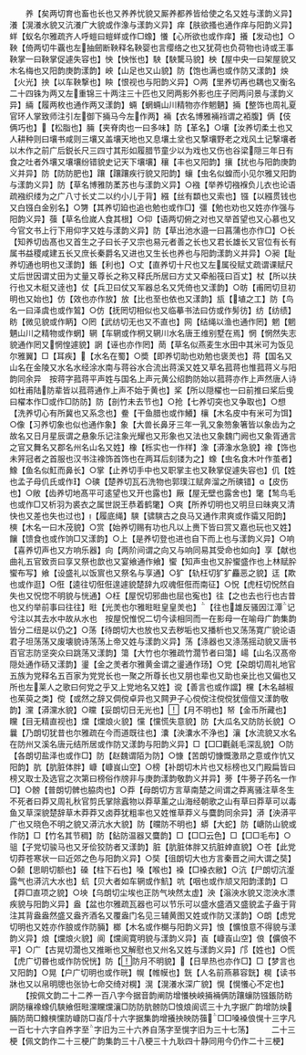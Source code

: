 <!-- { "loadSidebar": true } -->
　　养【矣两切育也畜也长也又养养忧貌又厮养都养皆给使之名又姓与漾韵义异】瀁【滉瀁水貌又沆瀁广大貌或作潒与漾韵义异】痒【肤欲搔也通作痒与阳韵义异】蛘【蚁名尔雅疏齐人呼螘曰螘蛘或作□蟓】懩【心所欲也或作痒】攁【发动也】○鞅【倚两切牛覊也左抽劒断鞅释名鞅婴也言缨络之也又犹荷也负荷物也诗或王事鞅掌一曰鞅掌促遽失容也】怏【怏怅也】駚【駚驡马貌】柍【屋中央一曰架屋貌又木名梅也又阳韵庚韵漾韵】岟【山足也又山貌】防【饱也满也或作防又漾韵】炴【火光】抰【以车鞅撃也】眏【恨视也与阳韵义异】○两【里养切再也耦也又衡名二十四铢为两又左重锦三十两注三十匹也又罔两影外影也庄子罔两问景与漾韵义异】緉【履两枚也通作两又漾韵】蜽【蝄蜽山川精物亦作魍魉】掚【整饰也周礼夏官环人掌致师注引左御下掚马今左作两】裲【衣名博雅裲裆谓之袹腹】俩【伎俩巧也】【松脂也】脼【夹脊肉也一曰多味】防【革名】○壤【汝养切柔土也又人耕种则曰壤书咸则三壤又盖壤天地也又息壤土坌也又撃壤野老之戏风土记撃壤者以木作之前广后鋭长尺三四寸其形如履腊节童少以为戏也又伤也谷梁隠三年日有食之吐者外壤又壤壤纷错貌史记天下壤壤】穰【丰也又阳韵】攘【扰也与阳韵庚韵义并异】防【防防肥也】躟【躟躟疾行貌又阳韵】蠰【虫名似蝗而小见尔雅又阳韵与漾韵义异】防【草名博雅防葇苏也与漾韵义异】○襁【举养切襁褓负儿衣也论语疏襁织缕为之广八寸长丈二以约小儿于背】繦【丝有纇也又索也】镪【以繦贯钱也又白镪白金别名】○勥【其养切廹也追也勉也或作□】彊【勉也劝也又姓亦作强与阳韵义异】蔃【草名俭嵗人食其根】○仰【语两切俯之对也又举首望也又心慕也又今官文书上行下用仰字又姓与漾韵义异】防【草出池水邉一曰菖蒲也亦作□】○长【知养切齿髙也又首生之子曰长子又宗也易元者善之长也又君长雄长又官位有长有属书益稷咸建五长又庶长秦爵名又进也又生长也养也与阳韵漾韵义并异】○昶【耻养切通也明也又漾韵】鋹【利也】○丈【直养切十尺也又左属役赋丈疏谓课赋尺丈后世因谓丈田为丈量又尊长之称又释氏所居曰方丈又牵船筏曰百丈】杖【所以扶行也又木梃又逹也】仗【兵卫曰仗又军器总名又凭倚也又漾韵】○昉【甫罔切旦初明也又始也】仿【效也亦作放】放【比也至也依也又漾韵】瓬【埴之工】防【鸟名一曰泽虞也或作鶭】○仿【抚罔切相似也又临摹书法曰仿或作髣彷】纺【纺绩】眆【微见貌或作眪】○罔【武纺切无也又不直也】网【结绳以渔也通作罔】魍【魍魉山川之精物或作蝄】辋【车辋或作棢又辋川水名唐王维别墅在焉】惘【惘然失志貌通作罔又惘惶遽貌】誷【诬也亦作罔】菵【草名似燕麦生水田中其米可为饭见尔雅翼】□【耳疾】【水名在蜀】○奬【即养切助也劝勉也褒羙也】蒋【国名又山名在金陵又水名水经涂水南与蒋谷水合流出蒋溪又姓又草名菰蒋也惟菰蒋义与阳韵同余异　按蒋字菰蒋平声姓与国名上声元黄公绍韵防始以菰蒋亦作上声然唐人诗如杜甫陆防辈皆以菰蒋通作上声不始于黄也】桨【所以隠櫂也一曰前推曰桨后曵曰櫂本作□或作□防防】防【剖竹未去节也】○抢【七养切突也又争取也】○想【洗养切心有所冀也又系念也】鲞【干鱼腊也或作鱶】欀【木名皮中有米可为饵】○像【习养切象也似也通作象】象【大兽长鼻牙三年一乳又象笏象箸皆以象齿为之故名又日月星辰谓之悬象乐记注象光耀也又形象也又法也又象魏门阙也又象胥通言之官又舞名又郡名州名山名又姓】橡【栎实也一作样】潒【漭潒水急貌】襐【饰也未笄冠者之首服也汉书注襐饰首饰也在两耳后刻镂为之】蟓【虫名食木叶作茧者】鱌【鱼名似魟而鼻长】○掌【止养切手中也又职掌主也又鞅掌促遽失容也】仉【姓也孟子母仉氏或作】○磢【楚养切瓦石洗物也郭璞江赋奔溜之所磢错】【皮伤也】○敞【齿养切地髙平可逺望也又开也露也】厰【屋无壁也露舍也】氅【鹙鸟毛也或作□又析羽为裘衣之属世説王恭着鹤氅】○爽【所养切明也又明旦曰昧爽又清快也又差也失也过也】【履底绳】騻【骕騻古之良马又通作肃爽或作骦又阳韵】樉【木名一曰木茂貌】○赏【始养切赐有功也凡以上赉下皆曰赏又嘉也玩也又姓】饟【馈食也或作饷□又漾韵】○上【是养切登也进也自下而上也与漾韵义异】○响【喜养切声也又方响乐器】向【两阶间谓之向又与响同易其受命也如向】享【献也曲礼五官致贡曰享又祭也歆也又宴飨通作飨】蠁【知声虫也又肸蠁盛作也上林赋肸蠁布写】飨【设盛礼以饭賔也又祭名与享通】○犷【轨枉切犷犷麤恶之貌】迋【欺也或作逛】○俇【逵往切俇俇遑遽貌楚辞九叹魂俇俇而南征】○怳【虎枉切怳然自失也又怳惚不明貌与恍通】○枉【屋怳切邪曲也屈也寃也】往【之也去也行也古昔也又约举前事曰往往】暀【光羙也尔雅暀暀皇皇羙也】【往也雄反骚因江潭记兮注以其去水中故从水也　按屋怳惟怳二切今读相同而一在影母一在喻母广韵集韵皆分二纽是以仍之】○荡【待朗切大也放也又去秽垢也又播析也又荡荡寛广貌论语君子坦荡荡又废壊貌诗荡荡上帝又姓与漾韵义异】荡【涤器也又涤荡摇动貌又唐书百官志防坚突众曰跳荡又漾韵】簜【大竹也尔雅疏竹濶节者曰簜】崵【山名汉髙帝隠处通作砀又漾韵】璗【金之羙者尔雅黄金谓之璗通作玚】○党【朶朗切周礼地官五族为党释名五百家为党党长也一聚之所尊长也又朋也辈也又助也亲比也又偏也又所也左莱人之歌曰何党之乎又上党地名又姓】谠【善言也或作譡】欓【木名越椒也茱萸之类】傥【或然之辞又倜傥卓异也又闗尹子心傥傥注傥傥犹儃儃又漾韵敬韵】灙【漭灙水貌】○曭【妥朗切日无光也】【月不明也】帑【金币所藏也】矘【目无精直视也】爣【爣烺火貌】戃【戃慌失意貌】防【大瓜名又防防长貌】○曩【乃朗切犹昔也尔雅疏在今而道既往也】灢【泱灢水不浄也】瀼【水流貌又水名在防州又溪名唐元结所居或作防又漾韵与阳韵义异】□【□□氍毹毛深乱貌】○防【各朗切盐泽也或作□】防【赵魏谓陌为防】○慷【苦朗切慷慨激昻之意或作忼又阳韵】肮【肮脏体胖】嵻【嵻峎山空】○榜【补朗切木片也又标榜也又门殿扁皆曰榜又取士及选官之次第曰榜俗作牓非与庚韵漾韵敬韵义并异】蒡【牛蒡子药名一作□】○髈【普朗切髀也脇肉也】○莽【母朗切方言草南楚之间谓之莽离骚注草冬生不死者曰莽又周礼秋官剪氏掌除蠧物以莽草薰之山海经朝歌之山有草曰莽草可以毒鱼又草深貌楚辞草木莽莽又卤莽犹粗率也又姓惟草莽义与麌韵同余异】漭【泱漭平广也又晓色不明之貌又漭沆水大貌】防【曭防不明也】蟒【大蛇】防【嵣防山貌或作防】□【竹名其节稠】防【鉆防温器又麌韵】□【□□云色】□【□□毛布】○驵【子党切骏马也又牙侩狡防者又漾韵】脏【肮脏体胖又抗脏婞直貌】○苍【此党切莽苍寒状一曰近郊之色与阳韵义异】○奘【徂朗切大也方言秦晋之间大谓之奘】○颡【思眀切额也】磉【柱下石也】嗓【喉也】褬【□褬衣敝】○沆【尸朗切沆瀣露气也漭沆大水也】蚢【贝大者如车辋或作魧】吭【咽也或作颃又阳韵漾韵】□【莽□直项之貌】○坱【乌朗切尘埃也正防气坱然太虚】泱【滃泱水貌又淴泱水漂疾貌与阳韵义异】盎【盆也尔雅疏瓦器也可以节乐可以盛水盛酒又盛貌孟子盎于背注其背盎盎然盛又盎齐酒名又覆盎门名见三辅黄图又姓或作防又漾韵】○朗【虑党切明也又姓亦作朖或作防脼】榔【木名或作樃与阳韵义异】悢【懭悢意不得貌与漾韵义异】烺【爣烺火貌】阆【爣阆寛明貌与漾韵义异】崀【嵻崀山空】俍【儣俍不平】○广【古晃切濶也又推晰也又解慰也又州名又姓与漾韵义异】邝【姓也】○慌【虎广切昬也或作防怳恍】防【防月不明貌】【日旱热也亦作□】□【梦言也又阳韵】○晃【户广切明也或作晄】幌【帷幙也】皝【人名前燕慕容皝】榥【读书牀也又以帛明牕也张协七命交绮对榥】滉【滉瀁水深广貌】愰【愰懩心不定也】
　　【按佩文韵二十二养一百八字今据音韵阐防增懩柍岟掚裲俩防躟蠰防镪鋹防眆誷防欀襐蟓仉騻飨俇暀灙矘爣瀼□防防肮髈防□悢烺阆谎三十九字据广韵增防炴脼防菵□鱌樉戃防嵻防□崀邝十六字据集韵增攁抰映防蔃□□嗓褬俍愰十三字凡一百七十六字自养字至字旧为三十六养自荡字至愰字旧为三十七荡】
　　二十三梗【佩文韵作二十三梗广韵集韵三十八梗三十九耿四十静同用今仍作二十三梗】
